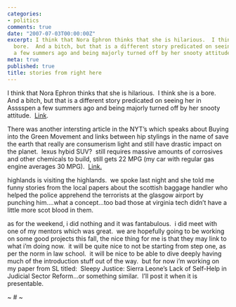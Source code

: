 ```yaml
---
categories:
- politics
comments: true
date: "2007-07-03T00:00:00Z"
excerpt: I think that Nora Ephron thinks that she is hilarious.  I think she is a
  bore.  And a bitch, but that is a different story predicated on seeing her in Asssspen
  a few summers ago and being majorly turned off by her snooty attitude.  [Link][1].
meta: true
published: true
title: stories from right here
---
```


I think that Nora Ephron thinks that she is hilarious.  I think she is a bore.  And a bitch, but that is a different story predicated on seeing her in Asssspen a few summers ago and being majorly turned off by her snooty attitude.  [Link][1].

 [1]: http://www.nytimes.com/2007/07/01/opinion/01ephron.html?em&ex=1183608000&en=d78d8e63a86f389d&ei=5087 "The Six Stages of E-Mail - New York Times"

There was another intersting article in the NYT’s which speaks about Buying into the Green Movement and links between hip stylings in the name of save the earth that really are consumerism light and still have drastic impact on the planet.  lexus hybid SUV?  still requires massive amounts of corrosives and other chemicals to build, still gets 22 MPG (my car with regular gas engine averages 30 MPG).  [Link.][2]

 [2]: http://www.nytimes.com/2007/07/01/fashion/01green.html?em&ex=1183608000&en=7374899c96860ba1&ei=5087

highlands is visiting the highlands.  we spoke last night and she told me funny stories from the local papers about the scottish baggage handler who helped the police apprehend the terrorists at the glasgow airport by punching him….what a concept…too bad those at virginia tech didn’t have a little more scot blood in them.

as for the weekend, i did nothing and it was fantabulous.  i did meet with one of my mentors which was great.  we are hopefully going to be working on some good projects this fall, the nice thing for me is that they may link to what i’m doing now.  it will be quite nice to not be starting from step one, as per the norm in law school.  it will be nice to be able to dive deeply having much of the introduction stuff out of the way.  but for now i’m working on my paper from SL titled:  Sleepy Justice: Sierra Leone’s Lack of Self-Help in Judicial Sector Reform…or something similar.  I’ll post it when it is presentable.

~ # ~